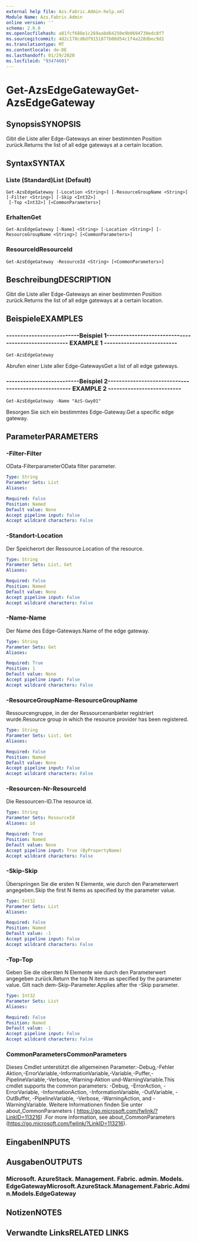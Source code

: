 ```yaml
---
external help file: Azs.Fabric.Admin-help.xml
Module Name: Azs.Fabric.Admin
online version: ''
schema: 2.0.0
ms.openlocfilehash: a81fcf688e1c269aabd64250e9b0694730edc8f7
ms.sourcegitcommit: 4d2c178cd6df9151877b08d54c1f4a228dbec9d1
ms.translationtype: MT
ms.contentlocale: de-DE
ms.lasthandoff: 01/29/2020
ms.locfileid: "93474601"
---
```

# <span data-ttu-id="4dbbc-101">Get-AzsEdgeGateway</span><span class="sxs-lookup"><span data-stu-id="4dbbc-101">Get-AzsEdgeGateway</span></span>

## <span data-ttu-id="4dbbc-102">Synopsis</span><span class="sxs-lookup"><span data-stu-id="4dbbc-102">SYNOPSIS</span></span>
<span data-ttu-id="4dbbc-103">Gibt die Liste aller Edge-Gateways an einer bestimmten Position zurück.</span><span class="sxs-lookup"><span data-stu-id="4dbbc-103">Returns the list of all edge gateways at a certain location.</span></span>

## <span data-ttu-id="4dbbc-104">Syntax</span><span class="sxs-lookup"><span data-stu-id="4dbbc-104">SYNTAX</span></span>

### <span data-ttu-id="4dbbc-105">Liste (Standard)</span><span class="sxs-lookup"><span data-stu-id="4dbbc-105">List (Default)</span></span>
```
Get-AzsEdgeGateway [-Location <String>] [-ResourceGroupName <String>] [-Filter <String>] [-Skip <Int32>]
 [-Top <Int32>] [<CommonParameters>]
```

### <span data-ttu-id="4dbbc-106">Erhalten</span><span class="sxs-lookup"><span data-stu-id="4dbbc-106">Get</span></span>
```
Get-AzsEdgeGateway [-Name] <String> [-Location <String>] [-ResourceGroupName <String>] [<CommonParameters>]
```

### <span data-ttu-id="4dbbc-107">ResourceId</span><span class="sxs-lookup"><span data-stu-id="4dbbc-107">ResourceId</span></span>
```
Get-AzsEdgeGateway -ResourceId <String> [<CommonParameters>]
```

## <span data-ttu-id="4dbbc-108">Beschreibung</span><span class="sxs-lookup"><span data-stu-id="4dbbc-108">DESCRIPTION</span></span>
<span data-ttu-id="4dbbc-109">Gibt die Liste aller Edge-Gateways an einer bestimmten Position zurück.</span><span class="sxs-lookup"><span data-stu-id="4dbbc-109">Returns the list of all edge gateways at a certain location.</span></span>

## <span data-ttu-id="4dbbc-110">Beispiele</span><span class="sxs-lookup"><span data-stu-id="4dbbc-110">EXAMPLES</span></span>

### <span data-ttu-id="4dbbc-111">--------------------------Beispiel 1--------------------------</span><span class="sxs-lookup"><span data-stu-id="4dbbc-111">-------------------------- EXAMPLE 1 --------------------------</span></span>
```
Get-AzsEdgeGateway
```

<span data-ttu-id="4dbbc-112">Abrufen einer Liste aller Edge-Gateways</span><span class="sxs-lookup"><span data-stu-id="4dbbc-112">Get a list of all edge gateways.</span></span>

### <span data-ttu-id="4dbbc-113">--------------------------Beispiel 2--------------------------</span><span class="sxs-lookup"><span data-stu-id="4dbbc-113">-------------------------- EXAMPLE 2 --------------------------</span></span>
```
Get-AzsEdgeGateway -Name "AzS-Gwy01"
```

<span data-ttu-id="4dbbc-114">Besorgen Sie sich ein bestimmtes Edge-Gateway.</span><span class="sxs-lookup"><span data-stu-id="4dbbc-114">Get a specific edge gateway.</span></span>

## <span data-ttu-id="4dbbc-115">Parameter</span><span class="sxs-lookup"><span data-stu-id="4dbbc-115">PARAMETERS</span></span>

### <span data-ttu-id="4dbbc-116">-Filter</span><span class="sxs-lookup"><span data-stu-id="4dbbc-116">-Filter</span></span>
<span data-ttu-id="4dbbc-117">OData-Filterparameter</span><span class="sxs-lookup"><span data-stu-id="4dbbc-117">OData filter parameter.</span></span>

```yaml
Type: String
Parameter Sets: List
Aliases: 

Required: False
Position: Named
Default value: None
Accept pipeline input: False
Accept wildcard characters: False
```

### <span data-ttu-id="4dbbc-118">-Standort</span><span class="sxs-lookup"><span data-stu-id="4dbbc-118">-Location</span></span>
<span data-ttu-id="4dbbc-119">Der Speicherort der Ressource.</span><span class="sxs-lookup"><span data-stu-id="4dbbc-119">Location of the resource.</span></span>

```yaml
Type: String
Parameter Sets: List, Get
Aliases: 

Required: False
Position: Named
Default value: None
Accept pipeline input: False
Accept wildcard characters: False
```

### <span data-ttu-id="4dbbc-120">-Name</span><span class="sxs-lookup"><span data-stu-id="4dbbc-120">-Name</span></span>
<span data-ttu-id="4dbbc-121">Der Name des Edge-Gateways.</span><span class="sxs-lookup"><span data-stu-id="4dbbc-121">Name of the edge gateway.</span></span>

```yaml
Type: String
Parameter Sets: Get
Aliases: 

Required: True
Position: 1
Default value: None
Accept pipeline input: False
Accept wildcard characters: False
```

### <span data-ttu-id="4dbbc-122">-ResourceGroupName</span><span class="sxs-lookup"><span data-stu-id="4dbbc-122">-ResourceGroupName</span></span>
<span data-ttu-id="4dbbc-123">Ressourcengruppe, in der der Ressourcenanbieter registriert wurde.</span><span class="sxs-lookup"><span data-stu-id="4dbbc-123">Resource group in which the resource provider has been registered.</span></span>

```yaml
Type: String
Parameter Sets: List, Get
Aliases: 

Required: False
Position: Named
Default value: None
Accept pipeline input: False
Accept wildcard characters: False
```

### <span data-ttu-id="4dbbc-124">-Resourcen-Nr</span><span class="sxs-lookup"><span data-stu-id="4dbbc-124">-ResourceId</span></span>
<span data-ttu-id="4dbbc-125">Die Ressourcen-ID.</span><span class="sxs-lookup"><span data-stu-id="4dbbc-125">The resource id.</span></span>

```yaml
Type: String
Parameter Sets: ResourceId
Aliases: id

Required: True
Position: Named
Default value: None
Accept pipeline input: True (ByPropertyName)
Accept wildcard characters: False
```

### <span data-ttu-id="4dbbc-126">-Skip</span><span class="sxs-lookup"><span data-stu-id="4dbbc-126">-Skip</span></span>
<span data-ttu-id="4dbbc-127">Überspringen Sie die ersten N Elemente, wie durch den Parameterwert angegeben.</span><span class="sxs-lookup"><span data-stu-id="4dbbc-127">Skip the first N items as specified by the parameter value.</span></span>

```yaml
Type: Int32
Parameter Sets: List
Aliases: 

Required: False
Position: Named
Default value: -1
Accept pipeline input: False
Accept wildcard characters: False
```

### <span data-ttu-id="4dbbc-128">-Top</span><span class="sxs-lookup"><span data-stu-id="4dbbc-128">-Top</span></span>
<span data-ttu-id="4dbbc-129">Geben Sie die obersten N Elemente wie durch den Parameterwert angegeben zurück.</span><span class="sxs-lookup"><span data-stu-id="4dbbc-129">Return the top N items as specified by the parameter value.</span></span>
<span data-ttu-id="4dbbc-130">Gilt nach dem-Skip-Parameter.</span><span class="sxs-lookup"><span data-stu-id="4dbbc-130">Applies after the -Skip parameter.</span></span>

```yaml
Type: Int32
Parameter Sets: List
Aliases: 

Required: False
Position: Named
Default value: -1
Accept pipeline input: False
Accept wildcard characters: False
```

### <span data-ttu-id="4dbbc-131">CommonParameters</span><span class="sxs-lookup"><span data-stu-id="4dbbc-131">CommonParameters</span></span>
<span data-ttu-id="4dbbc-132">Dieses Cmdlet unterstützt die allgemeinen Parameter:-Debug,-Fehler Aktion,-ErrorVariable,-InformationVariable,-Variable,-Puffer,-PipelineVariable,-Verbose,-Warning-Aktion und-WarningVariable.</span><span class="sxs-lookup"><span data-stu-id="4dbbc-132">This cmdlet supports the common parameters: -Debug, -ErrorAction, -ErrorVariable, -InformationAction, -InformationVariable, -OutVariable, -OutBuffer, -PipelineVariable, -Verbose, -WarningAction, and -WarningVariable.</span></span> <span data-ttu-id="4dbbc-133">Weitere Informationen finden Sie unter about_CommonParameters ( https://go.microsoft.com/fwlink/?LinkID=113216) .</span><span class="sxs-lookup"><span data-stu-id="4dbbc-133">For more information, see about_CommonParameters (https://go.microsoft.com/fwlink/?LinkID=113216).</span></span>

## <span data-ttu-id="4dbbc-134">Eingaben</span><span class="sxs-lookup"><span data-stu-id="4dbbc-134">INPUTS</span></span>

## <span data-ttu-id="4dbbc-135">Ausgaben</span><span class="sxs-lookup"><span data-stu-id="4dbbc-135">OUTPUTS</span></span>

### <span data-ttu-id="4dbbc-136">Microsoft. AzureStack. Management. Fabric. admin. Models. EdgeGateway</span><span class="sxs-lookup"><span data-stu-id="4dbbc-136">Microsoft.AzureStack.Management.Fabric.Admin.Models.EdgeGateway</span></span>

## <span data-ttu-id="4dbbc-137">Notizen</span><span class="sxs-lookup"><span data-stu-id="4dbbc-137">NOTES</span></span>

## <span data-ttu-id="4dbbc-138">Verwandte Links</span><span class="sxs-lookup"><span data-stu-id="4dbbc-138">RELATED LINKS</span></span>

